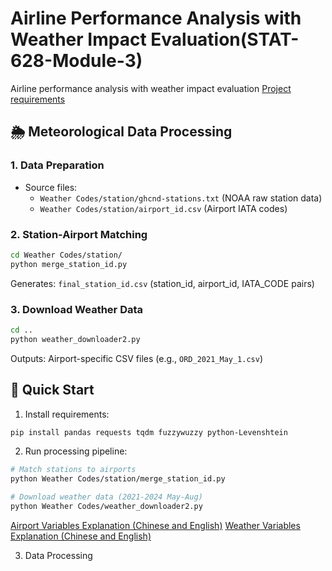 # Airline Performance Analysis with Weather Impact Evaluation(STAT-628-Module-3)

Airline performance analysis with weather impact evaluation
[Project requirements](stat628_sp25_airline.pdf)

## 🌦️ Meteorological Data Processing

### 1. Data Preparation
- Source files:
  - `Weather Codes/station/ghcnd-stations.txt` (NOAA raw station data)
  - `Weather Codes/station/airport_id.csv` (Airport IATA codes)

### 2. Station-Airport Matching
```bash
cd Weather Codes/station/
python merge_station_id.py
```
Generates: `final_station_id.csv` (station_id, airport_id, IATA_CODE pairs)

### 3. Download Weather Data
```bash
cd ..
python weather_downloader2.py
```
Outputs: Airport-specific CSV files (e.g., `ORD_2021_May_1.csv`)

## 🚀 Quick Start
1. Install requirements:
```bash
pip install pandas requests tqdm fuzzywuzzy python-Levenshtein
```

2. Run processing pipeline:
```bash
# Match stations to airports
python Weather Codes/station/merge_station_id.py

# Download weather data (2021-2024 May-Aug)
python Weather Codes/weather_downloader2.py
```

[Airport Variables Explanation (Chinese and English)](preprocessing/variables_explanation.md)
[Weather Variables Explanation (Chinese and English)](Weather%20Codes/variables_exp.md)



3. Data Processing
```bash

